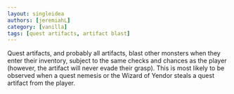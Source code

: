 ```yaml
---
layout: singleidea
authors: [jeremiahL]
category: [vanilla]
tags: [quest artifacts, artifact blast]
---
```

Quest artifacts, and probably all artifacts, blast other monsters when they enter their inventory, subject to the same checks and chances as the player (however, the artifact will never evade their grasp). This is most likely to be observed when a quest nemesis or the Wizard of Yendor steals a quest artifact from the player.
